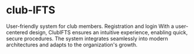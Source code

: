 # club-IFTS
User-friendly system for club members. Registration and login
With a user-centered design, ClubIFTS ensures an intuitive experience, enabling quick, secure procedures. The system integrates seamlessly into modern architectures and adapts to the organization's growth.
